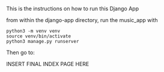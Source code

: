 This is the instructions on how to run this Django App

from within the django-app directory, run the music_app
with

```shell
python3 -m venv venv
source venv/bin/activate
python3 manage.py runserver
```

Then go to:

INSERT FINAL INDEX PAGE HERE
